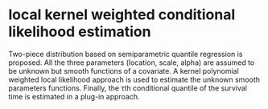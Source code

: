 # local kernel weighted conditional likelihood estimation 
Two-piece distribution based on semiparametric quantile regression is proposed. All the three parameters (location, scale, alpha) are assumed to be unknown but smooth functions of a covariate. A kernel polynomial weighted local likelihood approach is used to estimate the unknown smooth parameters functions. Finally, the $\uptau$th conditional quantile of the survival time is estimated in a plug-in approach.
